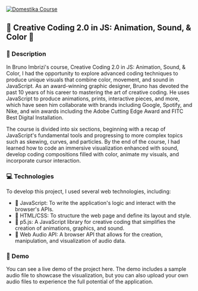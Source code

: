 [![Domestika Course](https://img.shields.io/badge/Domestika%20Course-Link-White?labelColor=red&style=for-the-badge&link=https://www.domestika.org/en/courses/3862-creative-coding-2-0-in-js-animation-sound-color)](https://www.domestika.org/en/courses/3862-creative-coding-2-0-in-js-animation-sound-color)
## 🌈 Creative Coding 2.0 in JS: Animation, Sound, & Color 🌈

### 📝 Description

In Bruno Imbrizi's course, Creative Coding 2.0 in JS: Animation, Sound, & Color, I had the opportunity to explore advanced coding techniques to produce unique visuals that combine color, movement, and sound in JavaScript. As an award-winning graphic designer, Bruno has devoted the past 10 years of his career to mastering the art of creative coding. He uses JavaScript to produce animations, prints, interactive pieces, and more, which have seen him collaborate with brands including Google, Spotify, and Nike, and win awards including the Adobe Cutting Edge Award and FITC Best Digital Installation.

The course is divided into six sections, beginning with a recap of JavaScript's fundamental tools and progressing to more complex topics such as skewing, curves, and particles. By the end of the course, I had learned how to code an immersive visualization enhanced with sound, develop coding compositions filled with color, animate my visuals, and incorporate cursor interaction.

### 💻 Technologies

To develop this project, I used several web technologies, including:

-  🔹 JavaScript: To write the application's logic and interact with the browser's APIs.
- 🔹 HTML/CSS: To structure the web page and define its layout and style.
- 🔹 p5.js: A JavaScript library for creative coding that simplifies the creation of animations, graphics, and sound.
- 🔹 Web Audio API: A browser API that allows for the creation, manipulation, and visualization of audio data.


### 🎥 Demo

You can see a live demo of the project here. The demo includes a sample audio file to showcase the visualization, but you can also upload your own audio files to experience the full potential of the application.
